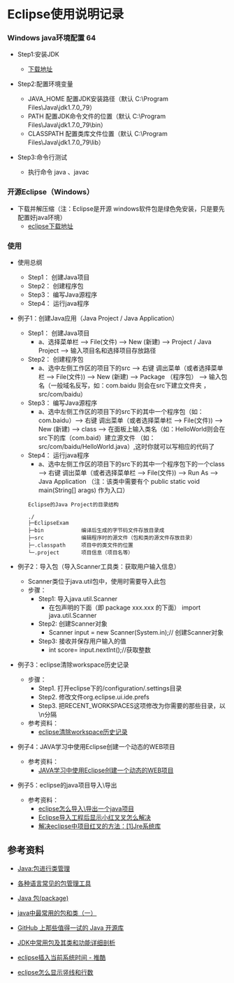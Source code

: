 # Eclipse使用说明记录

### Windows java环境配置 64

+ Step1:安装JDK
    + [下载地址](http://www.oracle.com/technetwork/java/javase/downloads/index.html)

+ Step2:配置环境变量
    + JAVA_HOME      配置JDK安装路径（默认 C:\Program Files\Java\jdk1.7.0_79）
    + PATH           配置JDK命令文件的位置（默认 C:\Program Files\Java\jdk1.7.0_79\bin）
    + CLASSPATH      配置类库文件位置（默认 C:\Program Files\Java\jdk1.7.0_79\lib）

+ Step3:命令行测试
    + 执行命令 java 、javac

### 开源Eclipse（Windows）

+ 下载并解压缩（注：Eclipse是开源 windows软件包是绿色免安装，只是要先配置好java环境）
    + [eclipse下载地址](https://www.eclipse.org/downloads/)

### 使用

+ 使用总纲
    + Step1： 创建Java项目
    + Step2： 创建程序包
    + Step3： 编写Java源程序
    + Step4： 运行java程序

+ 例子1：创建Java应用（Java Project / Java Application）
    + Step1： 创建Java项目
        + a、选择菜单栏 --> File(文件) --> New (新建) --> Project / Java Project --> 输入项目名和选择项目存放路径
    + Step2： 创建程序包
        + a、选中左侧工作区的项目下的src --> 右键 调出菜单（或者选择菜单栏 --> File(文件))  --> New (新建) --> Package （程序包） --> 输入包名（一般域名反写，如：com.baidu 则会在src下建立文件夹 ，src/com/baidu）
    + Step3： 编写Java源程序
        + a、选中左侧工作区的项目下的src下的其中一个程序包（如：com.baidu）--> 右键 调出菜单（或者选择菜单栏 --> File(文件))  --> New (新建) --> class --> 在面板上输入类名（如：HelloWorld则会在src下的库（com.baid）建立源文件 （如：src/com/baidu/HelloWorld.java）,这时你就可以写相应的代码了
    + Step4： 运行java程序
        + a、选中左侧工作区的项目下的src下的其中一个程序包下的一个class --> 右键 调出菜单（或者选择菜单栏 --> File(文件)) --> Run As --> Java Application （注：该类中需要有个 public static void main(String[] arags) 作为入口）
        ~~~
        Eclipse的Java Project的目录结构

        ./
        ├─EclipseExam
        ├─bin            编译后生成的字节码文件存放目录成
        ├─src            编辑程序时的源文件（包和类的源文件存放目录）
        ├─.classpath     项目中的类文件的位置
        └─.project       项目信息（项目名等）

        ~~~



+ 例子2：导入包（导入Scanner工具类：获取用户输入信息）
    + Scanner类位于java.util包中，使用时需要导入此包
    + 步骤：
        + Step1: 导入java.util.Scanner
            + 在包声明的下面（即 package xxx.xxx 的下面） import java.util.Scanner
        + Step2: 创建Scanner对象
            + Scanner input = new Scanner(System.in);// 创建Scanner对象
        + Step3: 接收并保存用户输入的值
            + int score= input.nextInt();//获取整数



+ 例子3：eclipse清除workspace历史记录
    + 步骤：
        + Step1. 打开eclipse下的/configuration/.settings目录
        + Step2. 修改文件org.eclipse.ui.ide.prefs
        + Step3. 把RECENT_WORKSPACES这项修改为你需要的那些目录，以\n分隔
    + 参考资料：
        + [eclipse清除workspace历史记录](https://blog.csdn.net/achun2050/article/details/8238481)



+ 例子4：JAVA学习中使用Eclipse创建一个动态的WEB项目
    + 参考资料：
        + [JAVA学习中使用Eclipse创建一个动态的WEB项目](http://jingyan.baidu.com/article/d5c4b52bc93306da560dc539.html) 



+ 例子5：eclipse的java项目导入\导出
    + 参考资料：
        + [eclipse怎么导入\导出一个java项目](https://jingyan.baidu.com/article/2d5afd69d868a285a2e28ed5.html)
        + [Eclipse导入工程后显示小红叉叉怎么解决](https://zhidao.baidu.com/question/1884496886095003188.html)
        + [解决eclipse中项目红叉的方法：[1]Jre系统库](https://jingyan.baidu.com/article/1876c852be0380890b137627.html)



## 参考资料

+ [Java:包进行类管理](https://blog.csdn.net/zzwtyds/article/details/78204137)

+ [各种语言常见的包管理工具](https://www.tianmaying.com/tutorial/package-manager)

+ [Java 包(package)](http://www.runoob.com/java/java-package.html)

+ [java中最常用的包和类（一）](https://blog.csdn.net/piratesjjcf/article/details/52506458)

+ [GitHub 上那些值得一试的 Java 开源库](https://www.oschina.net/news/75257/github-java-opensource-library)

+ [JDK中常用包及其类和功能详细剖析](https://blog.csdn.net/u011915230/article/details/53113525)

+ [eclipse插入当前系统时间 - 推酷](http://www.tuicool.com/articles/Jrai6n7)

+ [eclipse怎么显示竖线和行数](http://jingyan.baidu.com/article/25648fc1de41cd9191fd00f4.html) 
